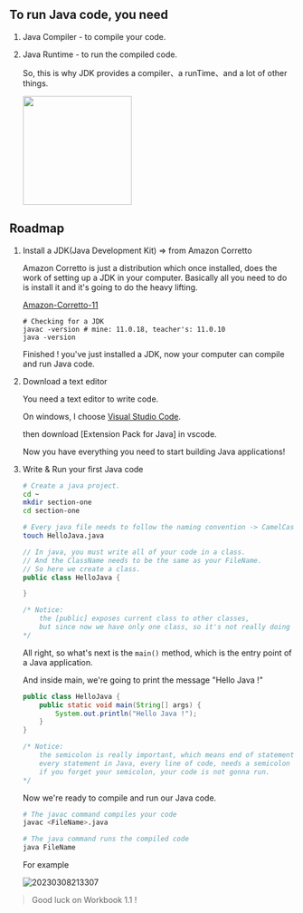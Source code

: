 ## To run Java code, you need

1. Java Compiler - to compile your code.

2. Java Runtime - to run the compiled code.

    So, this is why JDK provides a compiler、a runTime、and a lot of other things.

    <img style="width: 12rem;" src="https://aliyun-oss-lpj.oss-cn-qingdao.aliyuncs.com/images/by-clipboard/20230307213835.png"></img>

## Roadmap

1. Install a JDK(Java Development Kit) => from Amazon Corretto

    Amazon Corretto is just a distribution which once installed, does the work of setting up a JDK in your computer. Basically all you need to do is install it and it's going to do the heavy lifting.

    [Amazon-Corretto-11](https://docs.aws.amazon.com/corretto/latest/corretto-11-ug/downloads-list.html)


    ```shell
    # Checking for a JDK
    javac -version # mine: 11.0.18, teacher's: 11.0.10
    java -version
    ```

    Finished ! you've just installed a JDK, now your computer can compile and run Java code.

2. Download a text editor

    You need a text editor to write code.

    On windows, I choose [Visual Studio Code](https://code.visualstudio.com/download).

    then download [Extension Pack for Java] in vscode.

    Now you have everything you need to start building Java applications!

3. Write & Run your first Java code

    ```bash
    # Create a java project.
    cd ~
    mkdir section-one
    cd section-one

    # Every java file needs to follow the naming convention -> CamelCase.
    touch HelloJava.java
    ```

    ```java
    // In java, you must write all of your code in a class.
    // And the ClassName needs to be the same as your FileName.
    // So here we create a class.
    public class HelloJava {

    }

    /* Notice:
        the [public] exposes current class to other classes,
        but since now we have only one class, so it's not really doing anything.
    */
    ```

    All right, so what's next is the `main()` method, which is the entry point of a Java application.

    And inside main, we're going to print the message "Hello Java !"

    ```java
    public class HelloJava {
        public static void main(String[] args) {
            System.out.println("Hello Java !");
        }
    }

    /* Notice:
        the semicolon is really important, which means end of statement.
        every statement in Java, every line of code, needs a semicolon at the end.
        if you forget your semicolon, your code is not gonna run.
    */
    ```

    Now we're ready to compile and run our Java code.

    ```bash
    # The javac command compiles your code
    javac <FileName>.java

    # The java command runs the compiled code
    java FileName
    ```

    For example

    ![20230308213307](https://aliyun-oss-lpj.oss-cn-qingdao.aliyuncs.com/images/by-clipboard/20230308213307.png)

> Good luck on Workbook 1.1 !

